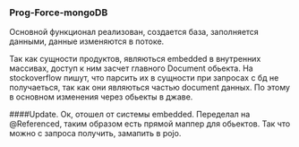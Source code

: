### Prog-Force-mongoDB

Основной функционал реализован, создается база, заполняется данными, данные изменяются в потоке.

Так как сущности продуктов, являються embedded в внутренних массивах, доступ к ним засчет главного Document обьекта. На stockoverflow
пишут, что парсить их в сущности при запросах с бд не получаеться, так как они являються частью document данных. По этому в основном 
изменения через обьекты в джаве. 

####Update.
Ок, отошел от системы embedded. Переделал на @Referenced, таким образом есть прямой маппер для обьектов. Так что можно с запроса получить, замапить в pojo. 
